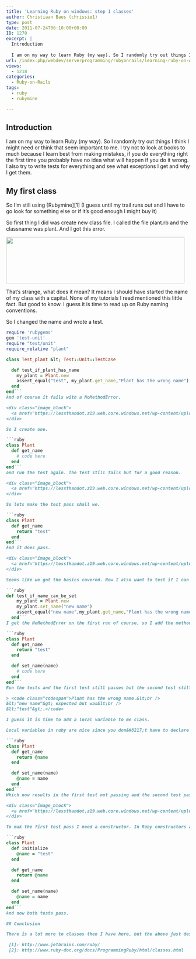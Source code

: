 ```yaml
---
title: 'Learning Ruby on windows: step 1 classes'
author: Christiaan Baes (chrissie1)
type: post
date: 2011-07-24T06:10:00+00:00
ID: 1270
excerpt: |
  Introduction
  
  I am on my way to learn Ruby (my way). So I randomly try out things I think I might need or think that seem important to me. I try not to look at books to much because I learn best from making mistakes, if you do everything right the fir&hellip;
url: /index.php/webdev/serverprogramming/rubyonrails/learning-ruby-on-windows-step-1/
views:
  - 1218
categories:
  - Ruby-on-Rails
tags:
  - ruby
  - rubymine

---
```

## Introduction

I am on my way to learn Ruby (my way). So I randomly try out things I think I might need or think that seem important to me. I try not to look at books to much because I learn best from making mistakes, if you do everything right the first time you probably have no idea what will happen if you do it wrong. I also try to write tests for everything and see what exceptions I get and why I get them.

## My first class

So I&#8217;m still using [Rubymine][1] (I guess until my trail runs out and I have to go look for something else or if it&#8217;s good enough I might buy it)

So first thing I did was create new class file. I called the file plant.rb and the classname was plant. And I got this error.

<div class="image_block">
  <a href="https://lessthandot.z19.web.core.windows.net/wp-content/uploads/users/chrissie1/ruby/ruby9.png?mtime=1311491523"><img alt="" src="https://lessthandot.z19.web.core.windows.net/wp-content/uploads/users/chrissie1/ruby/ruby9.png?mtime=1311491523" width="489" height="127" /></a>
</div>

That&#8217;s strange, what does it mean? It means I should have started the name of my class with a capital. None of my tutorials I read mentioned this little fact. But good to know. I guess it is time to read up on Ruby naming conventions.

So I changed the name and wrote a test.

```ruby
require 'rubygems'
gem 'test-unit'
require "test/unit"
require_relative "plant"

class Test_plant &lt; Test::Unit::TestCase

  def test_if_plant_has_name
    my_plant = Plant.new
    assert_equal("test", my_plant.get_name,"Plant has the wrong name")
  end
end```
And of course it fails with a NoMethodError. 

<div class="image_block">
  <a href="https://lessthandot.z19.web.core.windows.net/wp-content/uploads/users/chrissie1/ruby/ruby10.png?mtime=1311492562"><img alt="" src="https://lessthandot.z19.web.core.windows.net/wp-content/uploads/users/chrissie1/ruby/ruby10.png?mtime=1311492562" width="1380" height="291" /></a>
</div>

So I create one.

```ruby
class Plant
  def get_name
    # code here
  end
end```
and run the test again. The test still fails but for a good reason. 

<div class="image_block">
  <a href="https://lessthandot.z19.web.core.windows.net/wp-content/uploads/users/chrissie1/ruby/ruby11.png?mtime=1311492794"><img alt="" src="https://lessthandot.z19.web.core.windows.net/wp-content/uploads/users/chrissie1/ruby/ruby11.png?mtime=1311492794" width="1378" height="289" /></a>
</div>

So lets make the test pass shall we.

```ruby
class Plant
  def get_name
    return "test"
  end
end```
And it does pass.

<div class="image_block">
  <a href="https://lessthandot.z19.web.core.windows.net/wp-content/uploads/users/chrissie1/ruby/ruby12.png?mtime=1311493032"><img alt="" src="https://lessthandot.z19.web.core.windows.net/wp-content/uploads/users/chrissie1/ruby/ruby12.png?mtime=1311493032" width="1376" height="288" /></a>
</div>

Seems like we got the basics covered. Now I also want to test if I can set the name of my plant.

```ruby
def test_if_name_can_be_set
    my_plant = Plant.new
    my_plant.set_name("new name")
    assert_equal("new name",my_plant.get_name,"Plant has the wrong name")
  end```
I get the NoMethodError on the first run of course, so I add the method.

```ruby
class Plant
  def get_name
    return "test"
  end

  def set_name(name)
    # code here
  end
end```
Run the tests and the first test still passes but the second test still fails. With this message.

> <code class="codespan">Plant has the wrong name.&lt;br />
&lt;"new name"&gt; expected but was&lt;br />
&lt;"test"&gt;.</code>

I guess it is time to add a local variable to me class.

Local variables in ruby are nice since you don&#8217;t have to declare them anywhere. The first use just declares them. Local variables also start with an @ sign. So I changed my class Plant to this.

```ruby
class Plant
  def get_name
    return @name
  end

  def set_name(name)
    @name = name
  end
end```
Which now results in the first test not passing and the second test passing.

<div class="image_block">
  <a href="https://lessthandot.z19.web.core.windows.net/wp-content/uploads/users/chrissie1/ruby/ruby13.png?mtime=1311493941"><img alt="" src="https://lessthandot.z19.web.core.windows.net/wp-content/uploads/users/chrissie1/ruby/ruby13.png?mtime=1311493941" width="1382" height="349" /></a>
</div>

To mak the first test pass I need a constructor. In Ruby constructors are a method called initialize.

```ruby
class Plant
  def initialize
    @name = "test"
  end

  def get_name
    return @name
  end

  def set_name(name)
    @name = name
  end
end```
And now both tests pass.

## Conclusion

There is a lot more to classes then I have here, but the above just described how coming from a .Net background I would look at it. I found all the things I have in .net and went with it. But of course that is the wrong way of looking at things since Ruby can do so much more with classes. But now that we got the basics covered and we know how to them, we can move on to other things. I found the [pragmatic programmer&#8217;s guide][2] to be a very interesting read fro more advanced things.

 [1]: http://www.jetbrains.com/ruby/
 [2]: http://www.ruby-doc.org/docs/ProgrammingRuby/html/classes.html